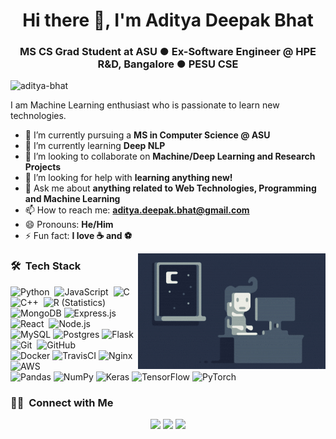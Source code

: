 <h1 align="center">Hi there 👋, I'm Aditya Deepak Bhat</h1>
<h3 align="center"> MS CS Grad Student at ASU ● Ex-Software Engineer @ HPE R&D, Bangalore ● PESU CSE</h3>

<p align="left"> <img src="https://komarev.com/ghpvc/?username=aditya-bhat&style=flat-square" alt="aditya-bhat" /> </p>

I am Machine Learning enthusiast who is passionate to learn new technologies.

- 🔭 I’m currently pursuing a **MS in Computer Science @ ASU**
- 🌱 I’m currently learning **Deep NLP**
- 👯 I’m looking to collaborate on **Machine/Deep Learning and Research Projects**
- 🤔 I’m looking for help with **learning anything new!**
- 💬 Ask me about **anything related to Web Technologies, Programming and Machine Learning**
- 📫 How to reach me: **aditya.deepak.bhat@gmail.com**
- 😄 Pronouns: **He/Him**
- ⚡ Fun fact: **I love :coffee: and :soccer:**

<img alt="Night Coding" src="https://raw.githubusercontent.com/AVS1508/AVS1508/master/assets/Night-Coding.gif" align="right"/>

### 🛠 &nbsp;Tech Stack

![Python](https://img.shields.io/badge/-Python-05122A?style=flat&logo=python)&nbsp;
![JavaScript](https://img.shields.io/badge/-JavaScript-05122A?style=flat&logo=javascript)&nbsp;
![C](https://img.shields.io/badge/-C-05122A?style=flat&logo=C&logoColor=A8B9CC)&nbsp;
![C++](https://img.shields.io/badge/-C++-05122A?style=flat&logo=C%2B%2B&logoColor=00599C)&nbsp;
![R (Statistics)](https://img.shields.io/badge/-R-05122A?style=flat&logo=R&logoColor=276DC3)\
<img alt="MongoDB" src ="https://img.shields.io/badge/MongoDB-%234ea94b.svg?&style=flat&logo=mongodb&logoColor=white"/>
<img alt="Express.js" src="https://img.shields.io/badge/express.js%20-%23404d59.svg?&style=flat"/>
![React](https://img.shields.io/badge/-React-05122A?style=flat&logo=react)&nbsp;
![Node.js](https://img.shields.io/badge/-Node.js-05122A?style=flat&logo=node.js)&nbsp;\
<img alt="MySQL" src="https://img.shields.io/badge/mysql-%2300f.svg?&style=flat&logo=mysql&logoColor=white"/>
<img alt="Postgres" src ="https://img.shields.io/badge/postgres-%23316192.svg?&style=flat&logo=postgresql&logoColor=white"/>
![Flask](https://img.shields.io/badge/-Flask-05122A?style=flat&logo=flask)&nbsp;
![Git](https://img.shields.io/badge/-Git-05122A?style=flat&logo=git)&nbsp;
![GitHub](https://img.shields.io/badge/-GitHub-05122A?style=flat&logo=github)&nbsp;\
<img alt="Docker" src="https://img.shields.io/badge/docker%20-%230db7ed.svg?&style=flat&logo=docker&logoColor=white"/>
<img alt="TravisCI" src="https://img.shields.io/badge/travisci%20-%232B2F33.svg?&sstyle=flat&logo=travis&logoColor=white"/>
<img alt="Nginx" src="https://img.shields.io/badge/nginx%20-%23009639.svg?&style=flat&logo=nginx&logoColor=white"/>
<img alt="AWS" src="https://img.shields.io/badge/AWS%20-%23FF9900.svg?&style=flat&logo=amazon-aws&logoColor=white"/>\
<img alt="Pandas" src="https://img.shields.io/badge/pandas%20-%23150458.svg?&style=flat&logo=pandas&logoColor=white" />
<img alt="NumPy" src="https://img.shields.io/badge/numpy%20-%23013243.svg?&style=flat&logo=numpy&logoColor=white" />
<img alt="Keras" src="https://img.shields.io/badge/Keras%20-%23D00000.svg?&style=flat&logo=Keras&logoColor=white"/>
<img alt="TensorFlow" src="https://img.shields.io/badge/TensorFlow%20-%23FF6F00.svg?&style=flat&logo=TensorFlow&logoColor=white" />
<img alt="PyTorch" src="https://img.shields.io/badge/PyTorch%20-%23EE4C2C.svg?&style=flat&logo=PyTorch&logoColor=white" />

### 🤝🏻 &nbsp;Connect with Me
<p align="center">
<a href="https://www.linkedin.com/in/aditya-deepak-bhat/"><img src="https://img.shields.io/badge/-Aditya%20Bhat-0077B5?style=flat&logo=Linkedin&logoColor=white"/></a>
<a href="mailto:aditya.deepak.bhat@gmail.com"><img src="https://img.shields.io/badge/-aditya.deepak.bhat@gmail.com-D14836?style=flat&logo=Gmail&logoColor=white"/></a>
<a href="https://instagram.com/aditya_bhat24"><img src="https://img.shields.io/badge/-aditya_bhat24-E4405F?style=flat&logo=Instagram&logoColor=white"/></a>
</p>
